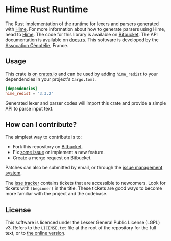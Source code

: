 # Hime Rust Runtime #

The Rust implementation of the runtime for lexers and parsers generated with [Hime](https://bitbucket.org/cenotelie/hime).
For more information about how to generate parsers using Hime, head to [Hime](https://cenotelie.fr/projects/hime).
The code for this library is available on [Bitbucket](https://bitbucket.org/cenotelie/hime).
The API documentation is available on [docs.rs](https://docs.rs/hime_redist/3.3.2/hime_redist/).
This software is developed by the [Assocation Cénotélie](https://cenotelie.fr/), France.

## Usage ##

This crate is [on crates.io](https://crates.io/crates/hime_redist) and can be
used by adding `hime_redist` to your dependencies in your project's `Cargo.toml`.

```toml
[dependencies]
hime_redist = "3.3.2"
```

Generated lexer and parser codes will import this crate and provide a simple API to parse input text.

## How can I contribute? ##

The simplest way to contribute is to:

* Fork this repository on [Bitbucket](https://bitbucket.org/cenotelie/hime).
* Fix [some issue](https://bitbucket.org/cenotelie/hime/issues?status=new&status=open) or implement a new feature.
* Create a merge request on Bitbucket.

Patches can also be submitted by email, or through the [issue management system](https://bitbucket.org/cenotelie/hime/issues).

The [isse tracker](https://bitbucket.org/cenotelie/hime/issues) contains tickets that are accessible to newcomers. Look for tickets with `[beginner]` in the title. These tickets are good ways to become more familiar with the project and the codebase.

## License ##

This software is licenced under the Lesser General Public License (LGPL) v3.
Refers to the `LICENSE.txt` file at the root of the repository for the full text, or to [the online version](http://www.gnu.org/licenses/lgpl-3.0.html).